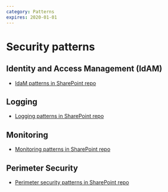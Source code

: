 ```yaml
---
category: Patterns
expires: 2020-01-01
---
```


# Security patterns

## Identity and Access Management (IdAM)

- [IdaM patterns in SharePoint repo](https://educationgovuk.sharepoint.com/:w:/r/sites/architecture/WorkplaceDocuments/Reference%20Architecture/Patterns/Pattern_IdAM.docx?d=wff10a2368c8b492897fa93d0f195b69d&csf=1&e=Khtmnz)

## Logging

- [Logging patterns in SharePoint repo](https://educationgovuk.sharepoint.com/:w:/r/sites/architecture/WorkplaceDocuments/Reference%20Architecture/Patterns/Pattern_Logging.docx?d=w457f67fc6c494110917c91195b46b6fd&csf=1&e=tX40M5)

## Monitoring

- [Monitoring patterns in SharePoint repo](https://educationgovuk.sharepoint.com/:w:/r/sites/architecture/WorkplaceDocuments/Reference%20Architecture/Patterns/Pattern_Monitoring.docx?d=wbeacf1d28e0846fda9964cf8627ef311&csf=1&e=YQ1LLC)

## Perimeter Security

- [Perimeter security patterns in SharePoint repo](https://educationgovuk.sharepoint.com/:w:/r/sites/architecture/WorkplaceDocuments/Reference%20Architecture/Patterns/Pattern_Perimeter_Security.docx?d=w4a4dc8de7bd440588c012920426f3c2a&csf=1&e=D2YWmb)
